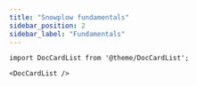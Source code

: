 ```yaml
---
title: "Snowplow fundamentals"
sidebar_position: 2
sidebar_label: "Fundamentals"
---
```


```mdx-code-block
import DocCardList from '@theme/DocCardList';

<DocCardList />
```

